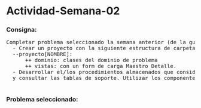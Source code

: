 # Actividad-Semana-02

### Consigna:
  <pre>Completar problema seleccionado la semana anterior (de la guía): 
  - Crear un proyecto con la siguiente estructura de carpetas:
  --proyecto[NOMBRE]:
	  ++ dominio: clases del dominio de problema 
	  ++ vistas: con un form de carga Maestro Detalle. 
  - Desarrollar el/los procedimientos almacenados que considere necesarios para inserción M/D 
  y consultar las tablas de soporte. Utilizar los componentes ADO.NET desde C#
  </pre>

### Problema seleccionado:
